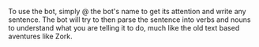 To use the bot, simply @ the bot's name to get its attention and write any sentence. The bot will try to then parse the sentence into verbs and nouns to understand what you are telling it to do, much like the old text based aventures like Zork.